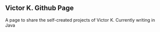 ## Victor K. Github Page

A page to share the self-created projects of Victor K.
Currently writing in Java

